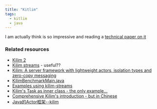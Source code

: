 ```yaml
---
title: "Kitlim"
tags:
  - kitlim
  - java
---
```


I am actually think is so impressive and reading a [technical paper on it](https://klevas.mif.vu.lt/~donatas/Vadovavimas/Temos/Reactive%20systems/SEDA/2010%20Kilim%20-%20A%20server%20framework%20with%20lightweight%20actors.pdf)

<!--more-->

### Related resources

* [Kilim 2](https://github.com/nqzero/kilim)
* [Kilim streams](https://github.com/nqzero/kilim-streams) - useful??
* [Kilim: A server framework with lightweight actors, isolation types and zero-copy messaging](https://klevas.mif.vu.lt/~donatas/Vadovavimas/Temos/Reactive%20systems/SEDA/2010%20Kilim%20-%20A%20server%20framework%20with%20lightweight%20actors.pdf)
* [KilimBenchmarkMain.java](https://gist.github.com/Arbow/290451)
* [Examples using kilim-streams](http://bbs.bugcode.cn/t/40276)
* [Kilim's Task as inner class - the only example...](https://segmentfault.com/a/1190000000697487)
* [Comprehensive Kilim's introduction - but in Chinese](http://blog.csdn.net/zy416548283/article/details/79145915)
* [Java的Actor框架--kilim](http://www.voidcn.com/article/p-viilcazq-w.html)
